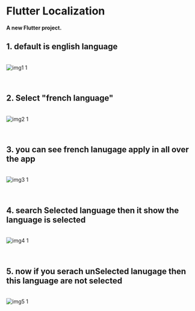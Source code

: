 # Flutter Localization

**A new Flutter project.**


**<h2>1. default is english language</h2>** <br/>
![img1 1](https://github.com/user-attachments/assets/01e01bb6-fa9f-4f87-9289-8ea03119a130)

<br/>**<h2>2. Select "french language"</h2>** <br/>
![img2 1](https://github.com/user-attachments/assets/c95ca364-0612-469a-aab2-ca987aee0b95)

<br/>**<h2>3. you can see french lanugage apply in all over the app</h2>** <br/>
![img3 1](https://github.com/user-attachments/assets/ee84fb3b-ac07-4cf5-9f17-b633ca269f9c)

<br/>**<h2>4. search Selected language then it show the language is selected</h2>** <br/>
![img4 1](https://github.com/user-attachments/assets/e212e2cd-1696-49b8-9c8a-4dca844caa1c)

<br/>**<h2>5. now if you serach unSelected lanugage then this language are not selected</h2>** <br/>
![img5 1](https://github.com/user-attachments/assets/4492659e-b070-422c-84d2-fd0a288161e9)
